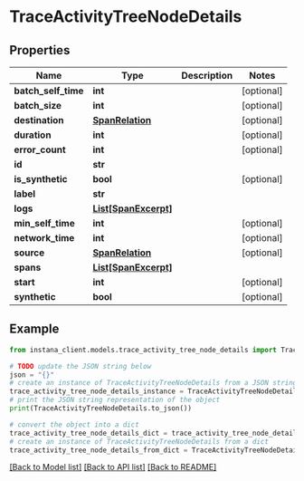 # TraceActivityTreeNodeDetails


## Properties

Name | Type | Description | Notes
------------ | ------------- | ------------- | -------------
**batch_self_time** | **int** |  | [optional] 
**batch_size** | **int** |  | [optional] 
**destination** | [**SpanRelation**](SpanRelation.md) |  | [optional] 
**duration** | **int** |  | [optional] 
**error_count** | **int** |  | [optional] 
**id** | **str** |  | 
**is_synthetic** | **bool** |  | [optional] 
**label** | **str** |  | 
**logs** | [**List[SpanExcerpt]**](SpanExcerpt.md) |  | 
**min_self_time** | **int** |  | [optional] 
**network_time** | **int** |  | [optional] 
**source** | [**SpanRelation**](SpanRelation.md) |  | [optional] 
**spans** | [**List[SpanExcerpt]**](SpanExcerpt.md) |  | 
**start** | **int** |  | [optional] 
**synthetic** | **bool** |  | [optional] 

## Example

```python
from instana_client.models.trace_activity_tree_node_details import TraceActivityTreeNodeDetails

# TODO update the JSON string below
json = "{}"
# create an instance of TraceActivityTreeNodeDetails from a JSON string
trace_activity_tree_node_details_instance = TraceActivityTreeNodeDetails.from_json(json)
# print the JSON string representation of the object
print(TraceActivityTreeNodeDetails.to_json())

# convert the object into a dict
trace_activity_tree_node_details_dict = trace_activity_tree_node_details_instance.to_dict()
# create an instance of TraceActivityTreeNodeDetails from a dict
trace_activity_tree_node_details_from_dict = TraceActivityTreeNodeDetails.from_dict(trace_activity_tree_node_details_dict)
```
[[Back to Model list]](../README.md#documentation-for-models) [[Back to API list]](../README.md#documentation-for-api-endpoints) [[Back to README]](../README.md)


